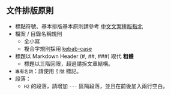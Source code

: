 
## 文件排版原則

* 標點符號、基本排版基本原則請參考 [中文文案排版指北](https://github.com/sparanoid/chinese-copywriting-guidelines)
* 檔案 / 目錄名稱規則
    * 全小寫
    * 複合字規則採用 [kebab-case](https://en.wikipedia.org/wiki/Letter_case#Kebab_case)
* 標題以 Markdown Header (#, ##, ###) 取代 **粗體**
    * 標題以三階回限，超過請拆文章結構。
* `專有名詞`：請使用 `引號` 標記。
* 段落：
    * `H2` 的段落，請增加 `---` 區隔段落，並且在前後加入兩行空白。







